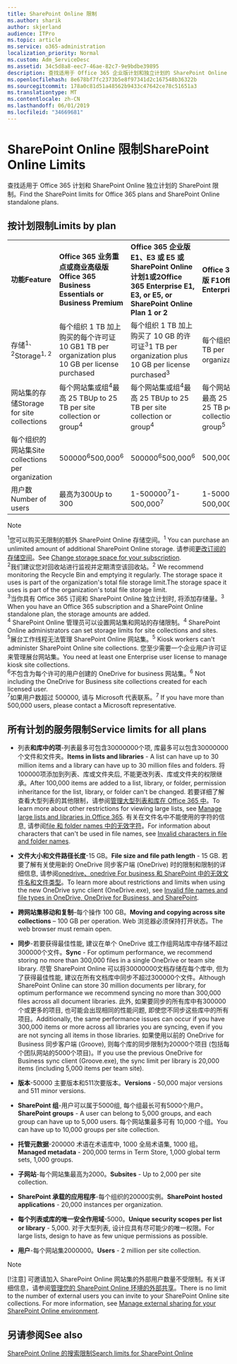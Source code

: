 ```yaml
---
title: SharePoint Online 限制
ms.author: sharik
author: skjerland
audience: ITPro
ms.topic: article
ms.service: o365-administration
localization_priority: Normal
ms.custom: Adm_ServiceDesc
ms.assetid: 34c5d8a8-eec7-46ae-82c7-9e9bdbe39895
description: 查找适用于 Office 365 企业版计划和独立计划的 SharePoint Online 限制。
ms.openlocfilehash: 8e678bf7fc2373b5e8f97341d2c167548b36322b
ms.sourcegitcommit: 178a0c81d51a48562b9433c47642ce78c51651a3
ms.translationtype: MT
ms.contentlocale: zh-CN
ms.lasthandoff: 06/01/2019
ms.locfileid: "34669681"
---
```

# <a name="sharepoint-online-limits"></a><span data-ttu-id="1107c-103">SharePoint Online 限制</span><span class="sxs-lookup"><span data-stu-id="1107c-103">SharePoint Online Limits</span></span>

<span data-ttu-id="1107c-104">查找适用于 Office 365 计划和 SharePoint Online 独立计划的 SharePoint 限制。</span><span class="sxs-lookup"><span data-stu-id="1107c-104">Find the SharePoint limits for Office 365 plans and SharePoint Online standalone plans.</span></span>
  
## <a name="limits-by-plan"></a><span data-ttu-id="1107c-105">按计划限制</span><span class="sxs-lookup"><span data-stu-id="1107c-105">Limits by plan</span></span>

|||||
|:-----|:-----|:-----|:-----|
|<span data-ttu-id="1107c-106">**功能**</span><span class="sxs-lookup"><span data-stu-id="1107c-106">**Feature**</span></span> <br/> |<span data-ttu-id="1107c-107">**Office 365 业务重点或商业高级版**</span><span class="sxs-lookup"><span data-stu-id="1107c-107">**Office 365 Business Essentials or Business Premium**</span></span> <br/> |<span data-ttu-id="1107c-108">**Office 365 企业版 E1、E3 或 E5 或 SharePoint Online 计划1或2**</span><span class="sxs-lookup"><span data-stu-id="1107c-108">**Office 365 Enterprise E1, E3, or E5, or SharePoint Online Plan 1 or 2**</span></span> <br/> | <span data-ttu-id="1107c-109">**Office 365 企业版 F1**</span><span class="sxs-lookup"><span data-stu-id="1107c-109">**Office 365 Enterprise F1**</span></span> <br/> |
|<span data-ttu-id="1107c-110">存储<sup>1、2</sup></span><span class="sxs-lookup"><span data-stu-id="1107c-110">Storage<sup>1, 2</sup></span></span> <br/> |<span data-ttu-id="1107c-111">每个组织 1 TB 加上购买的每个许可证 10 GB</span><span class="sxs-lookup"><span data-stu-id="1107c-111">1 TB per organization plus 10 GB per license purchased</span></span>  <br/> |<span data-ttu-id="1107c-112">每个组织 1 TB 加上购买了 10 GB 的许可证<sup>3</sup></span><span class="sxs-lookup"><span data-stu-id="1107c-112">1 TB per organization plus 10 GB per license purchased<sup>3</sup></span></span> <br/> |<span data-ttu-id="1107c-113">每个组织 1 TB <sup>3</sup></span><span class="sxs-lookup"><span data-stu-id="1107c-113">1 TB per organization <sup>3</sup></span></span> <br/> |
|<span data-ttu-id="1107c-114">网站集的存储</span><span class="sxs-lookup"><span data-stu-id="1107c-114">Storage for site collections</span></span>  <br/> |<span data-ttu-id="1107c-115">每个网站集或组<sup>4</sup>最高 25 TB</span><span class="sxs-lookup"><span data-stu-id="1107c-115">Up to 25 TB per site collection or group<sup>4</sup></span></span> <br/> |<span data-ttu-id="1107c-116">每个网站集或组<sup>4</sup>最高 25 TB</span><span class="sxs-lookup"><span data-stu-id="1107c-116">Up to 25 TB per site collection or group<sup>4</sup></span></span> <br/> |<span data-ttu-id="1107c-117">每个网站集或组<sup>5</sup>最高 25 TB</span><span class="sxs-lookup"><span data-stu-id="1107c-117">Up to 25 TB per site collection or group<sup>5</sup></span></span> <br/> |
|<span data-ttu-id="1107c-118">每个组织的网站集</span><span class="sxs-lookup"><span data-stu-id="1107c-118">Site collections per organization</span></span>  <br/> |<span data-ttu-id="1107c-119">500000<sup>6</sup></span><span class="sxs-lookup"><span data-stu-id="1107c-119">500,000<sup>6</sup></span></span> <br/> |<span data-ttu-id="1107c-120">500000<sup>6</sup></span><span class="sxs-lookup"><span data-stu-id="1107c-120">500,000<sup>6</sup></span></span> <br/> |<span data-ttu-id="1107c-121">500,000</span><span class="sxs-lookup"><span data-stu-id="1107c-121">500,000</span></span><br/> |
|<span data-ttu-id="1107c-122">用户数</span><span class="sxs-lookup"><span data-stu-id="1107c-122">Number of users</span></span>  <br/> |<span data-ttu-id="1107c-123">最高为300</span><span class="sxs-lookup"><span data-stu-id="1107c-123">Up to 300</span></span>  <br/> |<span data-ttu-id="1107c-124">1-500000<sup>7</sup></span><span class="sxs-lookup"><span data-stu-id="1107c-124">1- 500,000<sup>7</sup></span></span> <br/> |<span data-ttu-id="1107c-125">1-500000<sup>7</sup></span><span class="sxs-lookup"><span data-stu-id="1107c-125">1- 500,000<sup>7</sup></span></span> <br/> |
   
> [!NOTE]
> <span data-ttu-id="1107c-126"><sup>1</sup>您可以购买无限制的额外 SharePoint Online 存储空间。</span><span class="sxs-lookup"><span data-stu-id="1107c-126"><sup>1</sup> You can purchase an unlimited amount of additional SharePoint Online storage.</span></span> <span data-ttu-id="1107c-127">请参阅[更改订阅的存储空间](https://support.office.com/article/96EA3533-DE64-4B01-839A-C560875A662C)。</span><span class="sxs-lookup"><span data-stu-id="1107c-127">See [Change storage space for your subscription](https://support.office.com/article/96EA3533-DE64-4B01-839A-C560875A662C).</span></span> 
<br/><span data-ttu-id="1107c-128"><sup>2</sup>我们建议您对回收站进行监视并定期清空该回收站。</span><span class="sxs-lookup"><span data-stu-id="1107c-128"><sup>2</sup> We recommend monitoring the Recycle Bin and emptying it regularly.</span></span> <span data-ttu-id="1107c-129">The storage space it uses is part of the organization's total file storage limit.</span><span class="sxs-lookup"><span data-stu-id="1107c-129">The storage space it uses is part of the organization's total file storage limit.</span></span> 
<br/> <span data-ttu-id="1107c-130"><sup>3</sup>当你具有 Office 365 订阅和 SharePoint Online 独立计划时, 将添加存储量。</span><span class="sxs-lookup"><span data-stu-id="1107c-130"><sup>3</sup> When you have an Office 365 subscription and a SharePoint Online standalone plan, the storage amounts are added.</span></span> 
<br/><span data-ttu-id="1107c-131"><sup>4</sup> SharePoint Online 管理员可以设置网站集和网站的存储限制。</span><span class="sxs-lookup"><span data-stu-id="1107c-131"><sup>4</sup> SharePoint Online administrators can set storage limits for site collections and sites.</span></span>
<br/> <span data-ttu-id="1107c-132"><sup>5</sup>展台工作线程无法管理 SharePoint Online 网站集。</span><span class="sxs-lookup"><span data-stu-id="1107c-132"><sup>5</sup> Kiosk workers can't administer SharePoint Online site collections.</span></span> <span data-ttu-id="1107c-133">您至少需要一个企业用户许可证来管理展台网站集。</span><span class="sxs-lookup"><span data-stu-id="1107c-133">You need at least one Enterprise user license to manage kiosk site collections.</span></span> 
<br/> <span data-ttu-id="1107c-134"><sup>6</sup>不包含为每个许可的用户创建的 OneDrive for business 网站集。</span><span class="sxs-lookup"><span data-stu-id="1107c-134"><sup>6</sup> Not including the OneDrive for Business site collections created for each licensed user.</span></span> 
<br/><span data-ttu-id="1107c-135"><sup>7</sup>如果用户数超过 500000, 请与 Microsoft 代表联系。</span><span class="sxs-lookup"><span data-stu-id="1107c-135"><sup>7</sup> If you have more than 500,000 users, please contact a Microsoft representative.</span></span> 
  

  
## <a name="service-limits-for-all-plans"></a><span data-ttu-id="1107c-136">所有计划的服务限制</span><span class="sxs-lookup"><span data-stu-id="1107c-136">Service limits for all plans</span></span>

- <span data-ttu-id="1107c-137">列表**和库中的项**-列表最多可包含30000000个项, 库最多可以包含30000000个文件和文件夹。</span><span class="sxs-lookup"><span data-stu-id="1107c-137">**Items in lists and libraries** - A list can have up to 30 million items and a library can have up to 30 million files and folders.</span></span> <span data-ttu-id="1107c-138">将100000项添加到列表、库或文件夹后, 不能更改列表、库或文件夹的权限继承。</span><span class="sxs-lookup"><span data-stu-id="1107c-138">After 100,000 items are added to a list, library, or folder, permission inheritance for the list, library, or folder can't be changed.</span></span> <span data-ttu-id="1107c-139">若要详细了解查看大型列表的其他限制，请参阅[管理大型列表和库在 Office 365 中](https://support.office.com/article/b4038448-ec0e-49b7-b853-679d3d8fb784)。</span><span class="sxs-lookup"><span data-stu-id="1107c-139">To learn more about other restrictions for viewing large lists, see [Manage large lists and libraries in Office 365](https://support.office.com/article/b4038448-ec0e-49b7-b853-679d3d8fb784).</span></span> <span data-ttu-id="1107c-140">有关在文件名中不能使用的字符的信息, 请参阅[file 和 folder names 中的无效字符](https://support.office.com/article/64883a5d-228e-48f5-b3d2-eb39e07630fa)。</span><span class="sxs-lookup"><span data-stu-id="1107c-140">For information about characters that can't be used in file names, see [Invalid characters in file and folder names](https://support.office.com/article/64883a5d-228e-48f5-b3d2-eb39e07630fa).</span></span>

- <span data-ttu-id="1107c-141">**文件大小和文件路径长度**-15 GB。</span><span class="sxs-lookup"><span data-stu-id="1107c-141">**File size and file path length** - 15 GB.</span></span> <span data-ttu-id="1107c-142">若要了解有关使用新的 OneDrive 同步客户端 (OneDrive) 时的限制和限制的详细信息, 请参阅[onedrive、onedrive For business 和 SharePoint 中的无效文件名和文件类型](https://support.office.com/article/64883a5d-228e-48f5-b3d2-eb39e07630fa)。</span><span class="sxs-lookup"><span data-stu-id="1107c-142">To learn more about restrictions and limits when using the new OneDrive sync client (OneDrive.exe), see [Invalid file names and file types in OneDrive, OneDrive for Business, and SharePoint](https://support.office.com/article/64883a5d-228e-48f5-b3d2-eb39e07630fa).</span></span>

- <span data-ttu-id="1107c-143">**跨网站集移动和复制**–每个操作 100 GB。</span><span class="sxs-lookup"><span data-stu-id="1107c-143">**Moving and copying across site collections** – 100 GB per operation.</span></span> <span data-ttu-id="1107c-144">Web 浏览器必须保持打开状态。</span><span class="sxs-lookup"><span data-stu-id="1107c-144">The web browser must remain open.</span></span>

- <span data-ttu-id="1107c-145">**同步**-若要获得最佳性能, 建议在单个 OneDrive 或工作组网站库中存储不超过300000个文件。</span><span class="sxs-lookup"><span data-stu-id="1107c-145">**Sync** - For optimum performance, we recommend storing no more than 300,000 files in a single OneDrive or team site library.</span></span> <span data-ttu-id="1107c-146">尽管 SharePoint Online 可以将30000000文档存储在每个库中, 但为了获得最佳性能, 建议在所有文档库中同步不超过300000个文件。</span><span class="sxs-lookup"><span data-stu-id="1107c-146">Although SharePoint Online can store 30 million documents per library, for optimum performance we recommend syncing no more than 300,000 files across all document libraries.</span></span> <span data-ttu-id="1107c-147">此外, 如果要同步的所有库中有300000个或更多的项目, 也可能会出现相同的性能问题, 即使您不同步这些库中的所有项目。</span><span class="sxs-lookup"><span data-stu-id="1107c-147">Additionally, the same performance issues can occur if you have 300,000 items or more across all libraries you are syncing, even if you are not syncing all items in those libraries.</span></span> <span data-ttu-id="1107c-148">如果使用以前的 OneDrive for Business 同步客户端 (Groove), 则每个库的同步限制为20000个项目 (包括每个团队网站的5000个项目)。</span><span class="sxs-lookup"><span data-stu-id="1107c-148">If you use the previous OneDrive for Business sync client (Groove.exe), the sync limit per library is 20,000 items (including 5,000 items per team site).</span></span>

- <span data-ttu-id="1107c-149">**版本**-50000 主要版本和511次要版本。</span><span class="sxs-lookup"><span data-stu-id="1107c-149">**Versions** - 50,000 major versions and 511 minor versions.</span></span>

- <span data-ttu-id="1107c-150">**SharePoint 组**-用户可以属于5000组, 每个组最长可有5000个用户。</span><span class="sxs-lookup"><span data-stu-id="1107c-150">**SharePoint groups** - A user can belong to 5,000 groups, and each group can have up to 5,000 users.</span></span> <span data-ttu-id="1107c-151">每个网站集最多可有 10,000 个组。</span><span class="sxs-lookup"><span data-stu-id="1107c-151">You can have up to 10,000 groups per site collection.</span></span>

- <span data-ttu-id="1107c-152">**托管元数据**-200000 术语在术语库中, 1000 全局术语集, 1000 组。</span><span class="sxs-lookup"><span data-stu-id="1107c-152">**Managed metadata** - 200,000 terms in Term Store, 1,000 global term sets, 1,000 groups.</span></span>

- <span data-ttu-id="1107c-153">**子网站**-每个网站集最高为2000。</span><span class="sxs-lookup"><span data-stu-id="1107c-153">**Subsites** - Up to 2,000 per site collection.</span></span>

- <span data-ttu-id="1107c-154">**SharePoint 承载的应用程序**-每个组织的20000实例。</span><span class="sxs-lookup"><span data-stu-id="1107c-154">**SharePoint hosted applications** - 20,000 instances per organization.</span></span>

- <span data-ttu-id="1107c-155">**每个列表或库的唯一安全作用域**-5000。</span><span class="sxs-lookup"><span data-stu-id="1107c-155">**Unique security scopes per list or library** - 5,000.</span></span> <span data-ttu-id="1107c-156">对于大型列表, 设计应具有尽可能少的唯一权限。</span><span class="sxs-lookup"><span data-stu-id="1107c-156">For large lists, design to have as few unique permissions as possible.</span></span>

- <span data-ttu-id="1107c-157">**用户**-每个网站集2000000。</span><span class="sxs-lookup"><span data-stu-id="1107c-157">**Users** - 2 million per site collection.</span></span>

> [!NOTE]
> <span data-ttu-id="1107c-p113">[!注意] 可邀请加入 SharePoint Online 网站集的外部用户数量不受限制。有关详细信息，请参阅[管理您的 SharePoint Online 环境的外部共享](/sharepoint/external-sharing-overview)。</span><span class="sxs-lookup"><span data-stu-id="1107c-p113">There is no limit to the number of external users you can invite to your SharePoint Online site collections. For more information, see [Manage external sharing for your SharePoint Online environment](/sharepoint/external-sharing-overview).</span></span>

## <a name="see-also"></a><span data-ttu-id="1107c-160">另请参阅</span><span class="sxs-lookup"><span data-stu-id="1107c-160">See also</span></span>

[<span data-ttu-id="1107c-161">SharePoint Online 的搜索限制</span><span class="sxs-lookup"><span data-stu-id="1107c-161">Search limits for SharePoint Online</span></span>](/sharepoint/search-limits)
